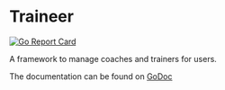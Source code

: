 # Traineer

[![Go Report Card](https://goreportcard.com/badge/github.com/mastertinner/traineer)](https://goreportcard.com/report/github.com/mastertinner/traineer)

A framework to manage coaches and trainers for users.

The documentation can be found on [GoDoc](https://godoc.org/github.com/mastertinner/traineer)
